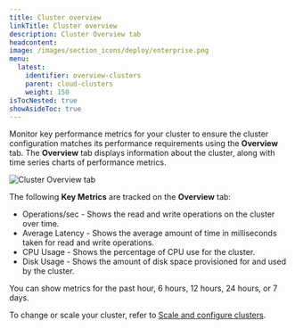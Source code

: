 ```yaml
---
title: Cluster overview
linkTitle: Cluster overview
description: Cluster Overview tab
headcontent:
image: /images/section_icons/deploy/enterprise.png
menu:
  latest:
    identifier: overview-clusters
    parent: cloud-clusters
    weight: 150
isTocNested: true
showAsideToc: true
---
```


Monitor key performance metrics for your cluster to ensure the cluster configuration matches its performance requirements using the **Overview** tab. The **Overview** tab displays information about the cluster, along with time series charts of performance metrics.

![Cluster Overview tab](/images/yb-cloud/cloud-clusters-overview.png)

The following **Key Metrics** are tracked on the **Overview** tab:

- Operations/sec - Shows the read and write operations on the cluster over time.
- Average Latency - Shows the average amount of time in milliseconds taken for read and write operations.
- CPU Usage - Shows the percentage of CPU use for the cluster.
- Disk Usage - Shows the amount of disk space provisioned for and used by the cluster.

You can show metrics for the past hour, 6 hours, 12 hours, 24 hours, or 7 days.

To change or scale your cluster, refer to [Scale and configure clusters](../configure-clusters/).
